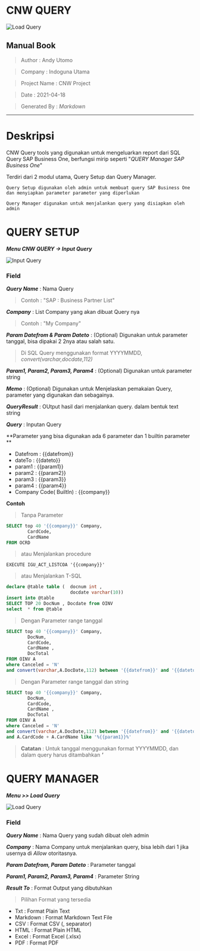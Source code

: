 # CNW QUERY
![Load Query](https://www.dropbox.com/s/wsyz1u5t83n4qaw/cnw_query_logo.jpeg?dl=1)

## Manual Book

> Author : Andy Utomo

> Company : Indoguna Utama

> Project Name : CNW Project

> Date : 2021-04-18

> Generated By : *Markdown*
---

# Deskripsi
CNW Query tools yang digunakan untuk mengeluarkan report dari SQL Query SAP Business One, berfungsi mirip seperti "*QUERY Manager SAP Business One*"

Terdiri dari 2 modul utama, Query Setup dan Query Manager. 

    Query Setup digunakan oleh admin untuk membuat query SAP Business One dan menyiapkan parameter parameter yang diperlukan
    
    Query Manager digunakan untuk menjalankan query yang disiapkan oleh admin
    



# QUERY SETUP

***Menu CNW QUERY -> Input Query***

![Input Query](https://www.dropbox.com/s/toc56xec49qbbjj/query_setup.jpeg?dl=1)

### Field

***Query Name*** : Nama Query 
> Contoh : "SAP : Business Partner List"


***Company*** : List Company yang akan dibuat Query nya
> Contoh : "My Company"


***Param Datefrom & Param Dateto*** : (Optional) Digunakan untuk parameter tanggal, bisa dipakai 2 2nya atau salah satu.
> Di SQL Query menggunakan format YYYYMMDD, *convert(varchar,docdate,112)*


***Param1, Param2, Param3, Param4*** : (Optional) Digunakan untuk parameter string


***Memo*** : (Optional) Digunakan untuk Menjelaskan pemakaian Query, parameter yang digunakan dan sebagainya.


***QueryResult*** : OUtput hasil dari menjalankan query. dalam bentuk text string


***Query*** : Inputan Query 

**Parameter yang bisa digunakan ada 6 parameter dan 1 builtin parameter **
* Datefrom : {{datefrom}}
* dateTo : {{dateto}}
* param1 : {{param1}}
* param2 : {{param2}}
* param3 : {{param3}}
* param4 : {{param4}}
* Company Code( BuiltIn) : {{company}}

**Contoh**
> Tanpa Parameter
```sql
SELECT top 40 '{{company}}' Company,
        CardCode,
        CardName
FROM OCRD
```



> atau Menjalankan procedure
```
EXECUTE IGU_ACT_LISTCOA '{{company}}'
```




> atau Menjalankan T-SQL 
```sql
declare @table table (  docnum int ,
                        docdate varchar(10))
insert into @table
SELECT TOP 20 DocNum , Docdate from OINV 
select  * from @table
```


> Dengan Parameter range tanggal
```sql
SELECT top 40 '{{company}}' Company,
        DocNum,
        CardCode,
        CardName ,
        DocTotal
FROM OINV A
where Canceled = 'N' 
and convert(varchar,A.DocDate,112) between '{{datefrom}}' and '{{dateto}}'
```



> Dengan Parameter range tanggal dan string
```sql
SELECT top 40 '{{company}}' Company,
        DocNum,
        CardCode,
        CardName ,
        DocTotal
FROM OINV A
where Canceled = 'N' 
and convert(varchar,A.DocDate,112) between '{{datefrom}}' and '{{dateto}}'
and A.CardCode + A.CardName like '%{{param1}}%'
```


>**Catatan** : Untuk tanggal menggunakan format YYYYMMDD, dan dalam query harus ditambahkan ***'***




# QUERY MANAGER

***Menu >> Load Query***

![Load Query](https://www.dropbox.com/s/xop5lekem9u1bzt/query_manager.jpeg?dl=1)


### Field

***Query Name*** : Nama Query yang sudah dibuat oleh admin

***Company*** : Nama Company untuk menjalankan query, bisa lebih dari 1 jika usernya di *Allow* otoritasnya.

***Param Datefrom, Param Dateto*** : Parameter tanggal

***Param1, Param2, Param3, Param4*** : Parameter String

***Result To*** : Format Output yang dibutuhkan

> Pilihan Format yang tersedia 
* Txt : Format Plain Text 
* Markdown : Format Markdown Text File
* CSV : Format CSV (, separator)
* HTML : Format Plain HTML 
* Excel : Format Excel (.xlsx)
* PDF : Format PDF




